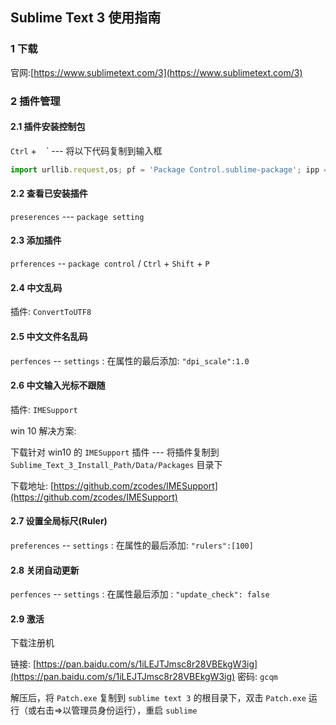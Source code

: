 ## Sublime Text 3 使用指南    



### 1 下载  

官网:[https://www.sublimetext.com/3](https://www.sublimetext.com/3)

### 2 插件管理  

#### 2.1 插件安装控制包  

`Ctrl` + ` ` `  --- 将以下代码复制到输入框  

```javascript
import urllib.request,os; pf = 'Package Control.sublime-package'; ipp = sublime.installed_packages_path(); urllib.request.install_opener( urllib.request.build_opener( urllib.request.ProxyHandler()) ); open(os.path.join(ipp, pf), 'wb').write(urllib.request.urlopen( 'http://sublime.wbond.net/' + pf.replace(' ','%20')).read())
```

#### 2.2 查看已安装插件  

`preserences`  ---  `package setting`  

#### 2.3 添加插件    

`prferences` -- `package control` /  `Ctrl` + `Shift` + `P`  

#### 2.4 中文乱码    

插件: `ConvertToUTF8`  

#### 2.5 中文文件名乱码    

`perfences` -- `settings` : 在属性的最后添加: `"dpi_scale":1.0`  

#### 2.6 中文输入光标不跟随    

插件: `IMESupport`  

win 10 解决方案:  

下载针对 win10 的 `IMESupport` 插件  --- 将插件复制到 `Sublime_Text_3_Install_Path/Data/Packages` 目录下 

下载地址: [https://github.com/zcodes/IMESupport](https://github.com/zcodes/IMESupport)  

#### 2.7 设置全局标尺(Ruler)  

`preferences` -- `settings` : 在属性的最后添加: `"rulers":[100]`  

#### 2.8 关闭自动更新  

`perfences` -- `settings` : 在属性最后添加 : `"update_check": false`  

#### 2.9 激活  

下载注册机  

链接: [https://pan.baidu.com/s/1iLEJTJmsc8r28VBEkgW3ig](https://pan.baidu.com/s/1iLEJTJmsc8r28VBEkgW3ig)  密码: `gcqm`  

解压后，将 `Patch.exe` 复制到 `sublime text 3` 的根目录下，双击 `Patch.exe` 运行（或右击=>以管理员身份运行），重启 `sublime` 



